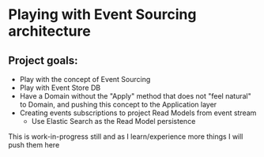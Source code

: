 # Playing with Event Sourcing architecture

## Project goals:
- Play with the concept of Event Sourcing
- Play with Event Store DB
- Have a Domain without the "Apply" method that does not "feel natural" to Domain, and pushing this concept to the Application layer
- Creating events subscriptions to project Read Models from event stream
  - Use Elastic Search as the Read Model persistence

This is work-in-progress still and as I learn/experience more things I will push them here
